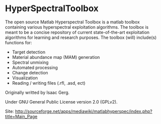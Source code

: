 HyperSpectralToolbox
====================

The open source Matlab Hyperspectral Toolbox is a matlab toolbox containing various hyperspectral exploitation algorithms. The toolbox is meant to be a concise repository of current state-of-the-art exploitation algorithms for learning and research purposes. The toolbox (will) include(s) functions for:
- Target detection
- Material abundance map (MAM) generation
- Spectral unmixing
- Automated processing
- Change detection
- Visualization
- Reading / writing files (.rfl, .asd, ect)

Originally writted by Isaac Gerg.

Under GNU General Public License version 2.0 (GPLv2).

Site: http://sourceforge.net/apps/mediawiki/matlabhyperspec/index.php?title=Main_Page

